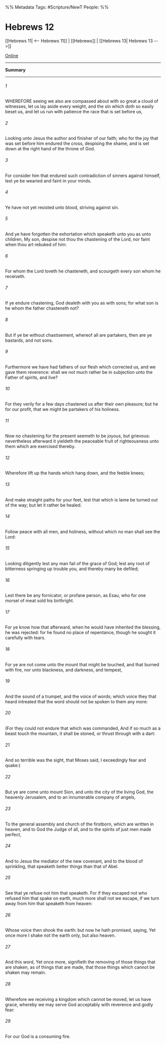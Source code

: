 %% Metadata
Tags: #Scripture/NewT
People: 
%%
# Hebrews 12
[[Hebrews 11| <-- Hebrews 11]] | [[Hebrews]] | [[Hebrews 13| Hebrews 13 -->]]

[Online](https://churchofjesuschrist.org/study/scriptures/nt/heb/12?lang=eng)

---
__Summary__



---
###### 1
WHEREFORE seeing we also are compassed about with so great a cloud of witnesses, let us lay aside every weight, and the sin which doth so easily beset us, and let us run with patience the race that is set before us,
###### 2
Looking unto Jesus the author and finisher of our faith; who for the joy that was set before him endured the cross, despising the shame, and is set down at the right hand of the throne of God.
###### 3
For consider him that endured such contradiction of sinners against himself, lest ye be wearied and faint in your minds.
###### 4
Ye have not yet resisted unto blood, striving against sin.
###### 5
And ye have forgotten the exhortation which speaketh unto you as unto children, My son, despise not thou the chastening of the Lord, nor faint when thou art rebuked of him:
###### 6
For whom the Lord loveth he chasteneth, and scourgeth every son whom he receiveth.
###### 7
If ye endure chastening, God dealeth with you as with sons; for what son is he whom the father chasteneth not?
###### 8
But if ye be without chastisement, whereof all are partakers, then are ye bastards, and not sons.
###### 9
Furthermore we have had fathers of our flesh which corrected us, and we gave them reverence: shall we not much rather be in subjection unto the Father of spirits, and live?
###### 10
For they verily for a few days chastened us after their own pleasure; but he for our profit, that we might be partakers of his holiness.
###### 11
Now no chastening for the present seemeth to be joyous, but grievous: nevertheless afterward it yieldeth the peaceable fruit of righteousness unto them which are exercised thereby.
###### 12
Wherefore lift up the hands which hang down, and the feeble knees;
###### 13
And make straight paths for your feet, lest that which is lame be turned out of the way; but let it rather be healed.
###### 14
Follow peace with all men, and holiness, without which no man shall see the Lord:
###### 15
Looking diligently lest any man fail of the grace of God; lest any root of bitterness springing up trouble you, and thereby many be defiled;
###### 16
Lest there be any fornicator, or profane person, as Esau, who for one morsel of meat sold his birthright.
###### 17
For ye know how that afterward, when he would have inherited the blessing, he was rejected: for he found no place of repentance, though he sought it carefully with tears.
###### 18
For ye are not come unto the mount that might be touched, and that burned with fire, nor unto blackness, and darkness, and tempest,
###### 19
And the sound of a trumpet, and the voice of words; which voice they that heard intreated that the word should not be spoken to them any more:
###### 20
(For they could not endure that which was commanded, And if so much as a beast touch the mountain, it shall be stoned, or thrust through with a dart:
###### 21
And so terrible was the sight, that Moses said, I exceedingly fear and quake:)
###### 22
But ye are come unto mount Sion, and unto the city of the living God, the heavenly Jerusalem, and to an innumerable company of angels,
###### 23
To the general assembly and church of the firstborn, which are written in heaven, and to God the Judge of all, and to the spirits of just men made perfect,
###### 24
And to Jesus the mediator of the new covenant, and to the blood of sprinkling, that speaketh better things than that of Abel.
###### 25
See that ye refuse not him that speaketh. For if they escaped not who refused him that spake on earth, much more shall not we escape, if we turn away from him that speaketh from heaven:
###### 26
Whose voice then shook the earth: but now he hath promised, saying, Yet once more I shake not the earth only, but also heaven.
###### 27
And this word, Yet once more, signifieth the removing of those things that are shaken, as of things that are made, that those things which cannot be shaken may remain.
###### 28
Wherefore we receiving a kingdom which cannot be moved, let us have grace, whereby we may serve God acceptably with reverence and godly fear:
###### 29
For our God is a consuming fire.



